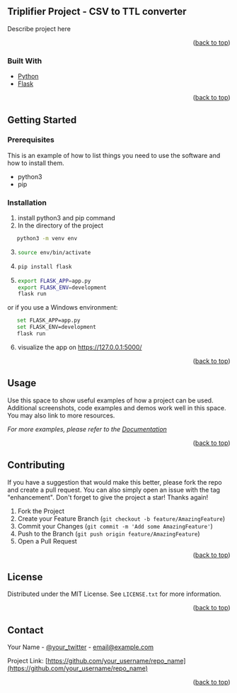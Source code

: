 <div id="top"></div>

<!-- ABOUT THE PROJECT -->
## Triplifier Project - CSV to TTL converter

Describe project here

<p align="right">(<a href="#top">back to top</a>)</p>



### Built With


* [Python](https://nextjs.org/)
* [Flask](https://reactjs.org/)

<p align="right">(<a href="#top">back to top</a>)</p>



<!-- GETTING STARTED -->
## Getting Started

### Prerequisites

This is an example of how to list things you need to use the software and how to install them.
* python3
* pip

### Installation

1. install python3 and pip command
2. In the directory of the project
```sh
   python3 -m venv env
   ```
3. ```sh
   source env/bin/activate
   ```
4. ```sh
   pip install flask
   ```

5. ```sh
   export FLASK_APP=app.py
   export FLASK_ENV=development
   flask run
   ```
or if you use a Windows environment:
```sh
   set FLASK_APP=app.py
   set FLASK_ENV=development
   flask run
```

6. visualize the app on https://127.0.0.1:5000/

<p align="right">(<a href="#top">back to top</a>)</p>



<!-- USAGE EXAMPLES -->
## Usage

Use this space to show useful examples of how a project can be used. Additional screenshots, code examples and demos work well in this space. You may also link to more resources.

_For more examples, please refer to the [Documentation](https://example.com)_

<p align="right">(<a href="#top">back to top</a>)</p>


<!-- CONTRIBUTING -->
## Contributing

If you have a suggestion that would make this better, please fork the repo and create a pull request. You can also simply open an issue with the tag "enhancement".
Don't forget to give the project a star! Thanks again!

1. Fork the Project
2. Create your Feature Branch (`git checkout -b feature/AmazingFeature`)
3. Commit your Changes (`git commit -m 'Add some AmazingFeature'`)
4. Push to the Branch (`git push origin feature/AmazingFeature`)
5. Open a Pull Request

<p align="right">(<a href="#top">back to top</a>)</p>



<!-- LICENSE -->
## License

Distributed under the MIT License. See `LICENSE.txt` for more information.

<p align="right">(<a href="#top">back to top</a>)</p>



<!-- CONTACT -->
## Contact

Your Name - [@your_twitter](https://twitter.com/your_username) - email@example.com

Project Link: [https://github.com/your_username/repo_name](https://github.com/your_username/repo_name)

<p align="right">(<a href="#top">back to top</a>)</p>
